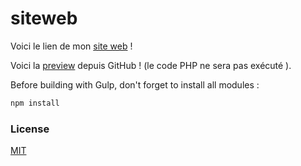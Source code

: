 # siteweb
Voici le lien de mon [site web](http://nabilghedjati.com) !

Voici la [preview](https://htmlpreview.github.io/?https://github.com/nabil-g/siteweb/blob/master/src/index.php) depuis GitHub !
(le code PHP ne sera pas exécuté ).


Before building with Gulp, don't forget to install all modules :

```sh
npm install
```

### License

[MIT](LICENSE.md)

